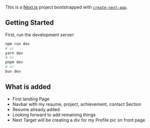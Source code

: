 This is a [Next.js](https://nextjs.org) project bootstrapped with [`create-next-app`](https://nextjs.org/docs/app/api-reference/cli/create-next-app).

## Getting Started

First, run the development server:

```bash
npm run dev
# or
yarn dev
# or
pnpm dev
# or
bun dev
```

## What is added
- First landing Page
- Navbar with my resume, project, achievement, contact Section
- Resume already added
- Looking forward to add remaining things
- Next Target will be creating a div for my Profile pic on front page
